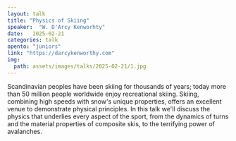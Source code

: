 ```yaml
---
layout: talk
title: "Physics of Skiing"
speaker:  "W. D'Arcy Kenworhty"
date:   2025-02-21
categories: talk
opento: "juniors"
link: "https://darcykenworthy.com"
img:
  path: assets/images/talks/2025-02-21/1.jpg
---
```

Scandinavian peoples have been skiing for thousands of years; today more than 50 million people worldwide enjoy recreational skiing. Skiing, combining high speeds with snow's unique properties, offers an excellent venue to demonstrate physical principles. In this talk we'll discuss the physics that underlies every aspect of the sport, from the dynamics of turns and the material properties of composite skis, to the terrifying power of avalanches.
